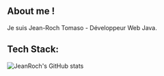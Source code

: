 ## About me ! 

Je suis Jean-Roch Tomaso - Développeur Web Java.

## Tech Stack: 

![JeanRoch's GitHub stats](https://github-readme-stats.vercel.app/api?username=jeanroch95&show_icons=true&theme=dracula)
